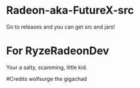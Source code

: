 # Radeon-aka-FutureX-src
Go to releases and you can get src and jars!

# For RyzeRadeonDev
Your a salty, scamming, little kid.

#Credits
wolfsurge the gigachad

